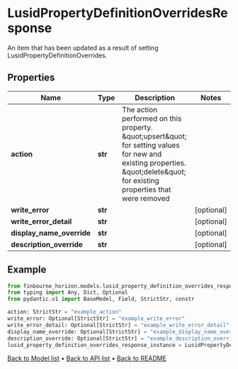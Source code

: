 # LusidPropertyDefinitionOverridesResponse

An item that has been updated as a result of setting LusidPropertyDefinitionOverrides.
## Properties
Name | Type | Description | Notes
------------ | ------------- | ------------- | -------------
**action** | **str** | The action performed on this property. \&quot;upsert\&quot; for setting values for new and existing              properties. \&quot;delete\&quot; for existing properties that were removed | 
**write_error** | **str** |  | [optional] 
**write_error_detail** | **str** |  | [optional] 
**display_name_override** | **str** |  | [optional] 
**description_override** | **str** |  | [optional] 
## Example

```python
from finbourne_horizon.models.lusid_property_definition_overrides_response import LusidPropertyDefinitionOverridesResponse
from typing import Any, Dict, Optional
from pydantic.v1 import BaseModel, Field, StrictStr, constr

action: StrictStr = "example_action"
write_error: Optional[StrictStr] = "example_write_error"
write_error_detail: Optional[StrictStr] = "example_write_error_detail"
display_name_override: Optional[StrictStr] = "example_display_name_override"
description_override: Optional[StrictStr] = "example_description_override"
lusid_property_definition_overrides_response_instance = LusidPropertyDefinitionOverridesResponse(action=action, write_error=write_error, write_error_detail=write_error_detail, display_name_override=display_name_override, description_override=description_override)

```

[Back to Model list](../README.md#documentation-for-models) &#8226; [Back to API list](../README.md#documentation-for-api-endpoints) &#8226; [Back to README](../README.md)

